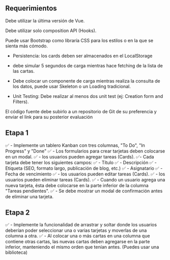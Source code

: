 ## Requerimientos

Debe utilizar la última versión de Vue.

Debe utilizar solo composition API (Hooks).

Puede usar Bootstrap como libraría CSS para los estilos o en la que se sienta más cómodo.

- Persistencia: los cards deben ser almacenados en el LocalStorage

- debe simular 5 segundos de carga mientras hace fetching de la lista de las cartas.

- Debe colocar un componente de carga mientras realiza la consulta de los datos, puede usar Skeleton o un Loading tradicional.

- Unit Testing: Debe realizar al menos dos unit test (ej: Creation form and Filters).

El código fuente debe subirlo a un repositorio de Git de su preferencia y enviar el link para su posterior evaluación


## Etapa 1

✅ - Implemente un tablero Kanban con tres columnas, "To Do", "In Progress" y "Done"
✅ - Los formularios para crear tarjetas deben colocarse en un modal. 
✅ - los usuarios pueden agregar tareas (Cards).
✅- Cada tarjeta debe tener los siguientes campos: 
    ✅ - Título 
    ✅ - Descripción 
    ✅ - Etiqueta (SEO, formato largo, publicación de blog, etc.) 
    ✅ - Asignatario 
    ✅ - Fecha de vencimiento
✅ - los usuarios pueden editar tareas (Cards).
✅ - los usuarios pueden eliminar tareas (Cards).
✅ - Cuando un usuario agrega una nueva tarjeta, ésta debe colocarse en la parte inferior de la columna "Tareas pendientes".
✅ - Se debe mostrar un modal de confirmación antes de eliminar una tarjeta.

## Etapa 2

✅ - Implemente la funcionalidad de arrastrar y soltar donde los usuarios deberían poder seleccionar una o varias tarjetas y moverlas de una columna a otra. 
✅ - Al colocar una o más cartas en una columna que contiene otras cartas, las nuevas cartas deben agregarse en la parte inferior, manteniendo el mismo orden que tenían antes. (Puedes usar una biblioteca)